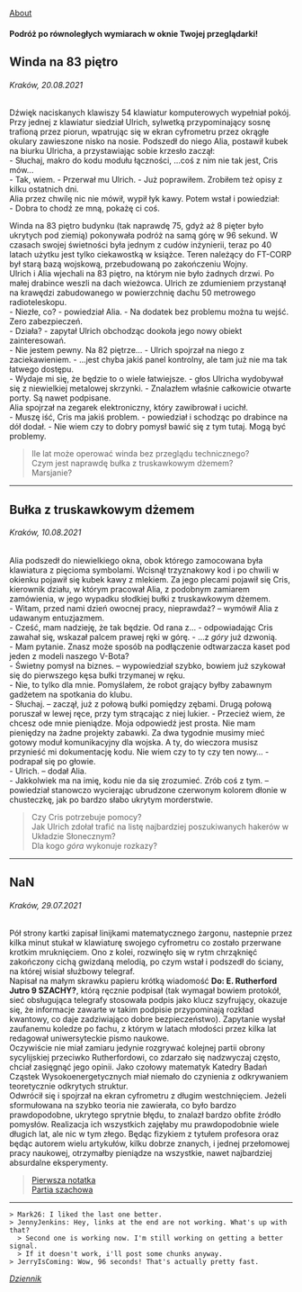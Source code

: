 [About](/about.md)
#### Podróż po równoległych wymiarach w oknie Twojej przeglądarki!

## Winda na 83 piętro
###### Kraków, 20.08.2021
Dźwięk naciskanych klawiszy 54 klawiatur komputerowych wypełniał pokój. Przy jednej z klawiatur siedział Ulrich, sylwetką przypominający sosnę trafioną przez piorun, wpatrując się w ekran cyfrometru przez okrągłe okulary zawieszone nisko na nosie. Podszedł do niego Alia, postawił kubek na biurku Ulricha, a przystawiając sobie krzesło zaczął:\
\- Słuchaj, makro do kodu modułu łączności, ...coś z nim nie tak jest, Cris mów...\
\- Tak, wiem. - Przerwał mu Ulrich.  - Już poprawiłem. Zrobiłem też opisy z kilku ostatnich dni.\
Alia przez chwilę nic nie mówił, wypił łyk kawy. Potem wstał i powiedział:\
\- Dobra to chodź ze mną, pokażę ci coś.

Winda na 83 piętro budynku (tak naprawdę 75, gdyż aż 8 pięter było ukrytych pod ziemią) pokonywała podróż na samą górę w 96 sekund. W czasach swojej świetności była jednym z cudów inżynierii, teraz po 40 latach użytku jest tylko ciekawostką w książce. Teren należący do FT-CORP był starą bazą wojskową, przebudowaną po zakończeniu Wojny.\
Ulrich i Alia wjechali na 83 piętro, na którym nie było żadnych drzwi. Po małej drabince weszli na dach wieżowca. Ulrich ze zdumieniem przystanął na krawędzi zabudowanego w powierzchnię dachu 50 metrowego radioteleskopu.\
\- Niezłe, co? - powiedział Alia. - Na dodatek bez problemu można tu wejść. Zero zabezpieczeń.\
\- Działa? - zapytał Ulrich obchodząc dookoła jego nowy obiekt zainteresowań.\
\- Nie jestem pewny. Na 82 piętrze... - Ulrich spojrzał na niego z zaciekawieniem. - ...jest chyba jakiś panel kontrolny, ale tam już nie ma tak łatwego dostępu.\
\- Wydaje mi się, że będzie to o wiele łatwiejsze. - głos Ulricha wydobywał się z niewielkiej metalowej skrzynki. - Znalazłem właśnie całkowicie otwarte porty. Są nawet podpisane.\
Alia spojrzał na zegarek elektroniczny, który zawibrował i ucichł.\
\- Muszę iść, Cris ma jakiś problem. - powiedział i schodząc po drabince na dół dodał. - Nie wiem czy to dobry pomysł bawić się z tym tutaj. Mogą być problemy.

> Ile lat może operować winda bez przeglądu technicznego?\
> Czym jest naprawdę bułka z truskawkowym dżemem?\
> Marsjanie?

* * *
## Bułka z truskawkowym dżemem
###### Kraków, 10.08.2021
Alia podszedł do niewielkiego okna, obok którego zamocowana była klawiatura z pięcioma symbolami. Wcisnął trzyznakowy kod i po chwili w okienku pojawił się kubek kawy z mlekiem. Za jego plecami pojawił się Cris, kierownik działu, w którym pracował Alia, z podobnym zamiarem zamówienia, w jego wypadku słodkiej bułki z truskawkowym dżemem.\
\- Witam, przed nami dzień owocnej pracy, nieprawdaż? – wymówił Alia z udawanym entuzjazmem.\
\- Cześć, mam nadzieję, że tak będzie. Od rana z… - odpowiadając Cris zawahał się, wskazał palcem prawej ręki w górę. - …z _góry_ już dzwonią.\
\- Mam pytanie. Znasz może sposób na podłączenie odtwarzacza kaset pod jeden z  modeli naszego V-Bota?\
\- Świetny pomysł na biznes. – wypowiedział szybko, bowiem już szykował się do pierwszego kęsa bułki trzymanej w ręku.\
\- Nie, to tylko dla mnie. Pomyślałem, że robot grający byłby zabawnym gadżetem na spotkania do klubu.\
\- Słuchaj. – zaczął, już z połową bułki pomiędzy zębami. Drugą połową poruszał w lewej ręce, przy tym strącając z niej lukier. -  Przecież wiem, że chcesz ode mnie pieniądze. Moja odpowiedź jest prosta. Nie mam pieniędzy na żadne projekty zabawki. Za dwa tygodnie musimy mieć gotowy moduł komunikacyjny dla wojska. A ty, do wieczora musisz przynieść mi dokumentację kodu. Nie wiem czy to ty czy ten nowy… - podrapał się po głowie.\
\- Ulrich. – dodał Alia.\
\- Jakkolwiek ma na imię, kodu nie da się zrozumieć. Zrób coś z tym. – powiedział stanowczo wycierając ubrudzone czerwonym kolorem dłonie w chusteczkę, jak po bardzo słabo ukrytym morderstwie.

> Czy Cris potrzebuje pomocy?\
> Jak Ulrich zdołał trafić na listę najbardziej poszukiwanych hakerów w Układzie Słonecznym?\
> Dla kogo _góra_ wykonuje rozkazy?

* * *
## NaN
###### Kraków, 29.07.2021
Pół strony kartki zapisał linijkami matematycznego żargonu, nastepnie przez kilka minut stukał w klawiaturę swojego cyfrometru co zostało przerwane krotkim mruknięciem. Ono z kolei, rozwinęło się w rytm chrząknięć zakończony cichą gwizdaną melodią, po czym wstał i podszedł do ściany, na której wisiał służbowy telegraf.\
Napisał na małym skrawku papieru krótką wiadomość **Do: E. Rutherford Jutro 9 SZACHY?**, którą ręcznie podpisał (tak wymagał bowiem protokół, sieć obsługująca telegrafy stosowała podpis jako klucz szyfrujący, okazuje się, że informacje zawarte w takim podpisie przypominają rozkład kwantowy, co daje zadziwiająco dobre bezpieczeństwo). Zapytanie wysłał zaufanemu koledze po fachu, z którym w latach młodości przez kilka lat redagował uniwersyteckie pismo naukowe.\
Oczywiście nie miał zamiaru jedynie rozgrywać kolejnej partii obrony sycylijskiej przeciwko Rutherfordowi, co zdarzało się nadzwyczaj często, chciał zasięgnąć jego opinii. Jako czołowy matematyk Katedry Badań Cząstek Wysokoenergetycznych  miał niemało do czynienia z odkrywaniem teoretycznie odkrytych struktur.\
Odwrócił się i spojrzał na ekran cyfrometru z długim westchnięciem. Jeżeli sformułowana na szybko teoria nie zawierała, co było bardzo prawdopodobne, ukrytego sprytnie błędu, to znalazł bardzo obfite źródło pomysłów. Realizacja ich wszystkich zajęłaby mu prawdopodobnie wiele długich lat, ale nic w tym złego. Będąc fizykiem z tytułem profesora oraz będąc autorem wielu artykułów, kilku dobrze znanych, i jednej przełomowej pracy naukowej, otrzymałby pieniądze na wszystkie, nawet najbardziej absurdalne eksperymenty.

> [Pierwsza notatka]()\
> [Partia szachowa](/szachyNaN.md)

***
```
> Mark26: I liked the last one better.
> JennyJenkins: Hey, links at the end are not working. What's up with that?
  > Second one is working now. I'm still working on getting a better signal.
  > If it doesn't work, i'll post some chunks anyway.
> JerryIsComing: Wow, 96 seconds! That's actually pretty fast.
```
[_Dziennik_](/dziennik.md)
